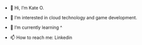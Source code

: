 - 👋 Hi, I’m Kate O.
- 👀 I’m interested in cloud technology and game development.
- 🌱 I’m currently learning ^
  
- 📫 How to reach me: Linkedin 

<!---
kat3o/kat3o is a ✨ special ✨ repository because its `README.md` (this file) appears on your GitHub profile.
You can click the Preview link to take a look at your changes.
--->
